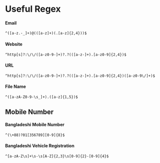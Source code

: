 # Useful Regex

#### Email

```
^([a-z.-_]+)@(([a-z]+)(.[a-z]{2,4}))$
```


#### Website

```
^http[s]?:\/\/([a-z0-9-]+)?.?(([a-z-]+).[a-z0-9]{2,4})$
```

#### URL

```
^http[s]?:\/\/([a-z0-9-]+)?.?(([a-z-]+).[a-z0-9]{2,4})([a-z0-9\/]+)$
```

#### File Name

```
^([a-zA-Z0-9-\s_]+).([a-z]{1,5})$
```

## Mobile Number

#### Bangladeshi Mobile Number

```
^(\+88)?01[356789][0-9]{8}$
```

#### Bangladeshi Vehicle Registration

```
^[a-zA-Z\s]+\s-\s[A-Z]{2,3}\s[0-9]{2}-[0-9]{4}$
```

